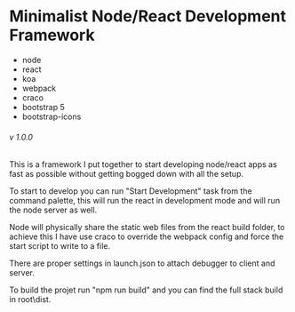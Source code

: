 # Minimalist Node/React Development Framework
* node
* react 
* koa
* webpack
* craco
* bootstrap 5
* bootstrap-icons

###### v 1.0.0

This is a framework I put together to start developing node/react apps as fast as possible without getting bogged down with all the setup.

To start to develop you can run "Start Development" task from the command palette, this will run the react in development mode and will run the node server as well. 

Node will physically share the static web files from the react build folder, to achieve this I have use craco to override the webpack config and force the start script to write to a file.

There are proper settings in launch.json to attach debugger to client and server.

To build the projet run "npm run build" and you can find the full stack build in root\dist.